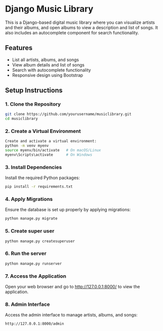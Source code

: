 # Django Music Library

This is a Django-based digital music library where you can visualize artists and their albums, and open albums to view a description and list of songs. It also includes an autocomplete component for search functionality.

## Features

- List all artists, albums, and songs
- View album details and list of songs
- Search with autocomplete functionality
- Responsive design using Bootstrap


## Setup Instructions

### 1. Clone the Repository 
```bash
git clone https://github.com/yourusername/musiclibrary.git
cd musiclibrary 
```

### 2. Create a Virtual Environment
```bash
Create and activate a virtual environment:
python -m venv myenv
source myenv/bin/activate   # On macOS/Linux
myenv\Scripts\activate      # On Windows
```

### 3. Install Dependencies
Install the required Python packages:
```bash
pip install -r requirements.txt
```

### 4. Apply Migrations
Ensure the database is set up properly by applying migrations:
```bash
python manage.py migrate
```

### 5. Create super user
```bash
python manage.py createsuperuser
```

### 6. Run the server
```bash
python manage.py runserver
```

### 7. Access the Application
Open your web browser and go to http://127.0.0.1:8000/ to view the application.

### 8. Admin Interface
Access the admin interface to manage artists, albums, and songs:
```
http://127.0.0.1:8000/admin
```
